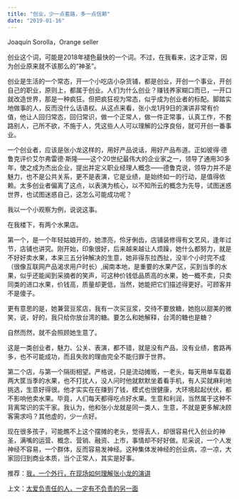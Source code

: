 ```yaml
---
title: "创业，少一点套路，多一点信赖"
date: "2019-01-16"
---
```


Joaquín Sorolla，Orange seller

创业这个词，可能是2018年褪色最快的一个词。不过，在我看来，这才正常，因为创业原来就不该那么的“神圣”。

创业是生活的一个常态，开一个小吃店小杂货铺，都是创业，开创一个事业，开创自己的职业，原则上，都属于创业。人们为什么创业？赚钱养家糊口而已，一开口就改造世界，那是一种疯狂。但把疯狂视为常态，似乎成为创业者的标配。脚踏实地做事的人，反而没什么话语权。从这点来看，张小龙1月9日的演讲非常有价值，他让人回归常态，回归常识，做一个正常人，做一件正常事，认真工作，不套路别人，己所不欲，不施于人，凭这些人人可以理解的公序良俗，就可开创一番事业。

一个创业者，应该是张小龙这样的，用好产品说话，用好产品布道。正如彼得·德鲁克评价艾尔弗雷德·斯隆——这个20世纪最伟大的企业家之一，领导了通用30多年，使之成为杰出企业，提出并定义职业经理人概念——德鲁克说，领导力并不是魅力，也不是公共关系，更不是表演，它是业绩，是始终如一的行动，是值得依赖。太多创业者偏离了这点，以表演为核心，以不知所云的概念为先导，试图迷惑世界，也试图迷惑自己，这怎么可能成功呢？

我以一个小观察为例，说说这事。

在我楼下，有两个水果店。

第一个，是一个年轻姑娘开的，她漂亮，伶牙俐齿，店铺装修得有文艺风，逢年过节，店铺也讲究。刚开始，印象很好，后来越来越让人烦躁，她什么都努力，就是不好好卖水果，本来三五分钟解决的生意，她非得东拉西扯，没半个小时完不成（很像互联网产品渴求用户时长）,闽南本地，是重要的水果产区，买到当季的水果，似乎还能闻到采摘者的笑声，可这种价钱低品质高的水果，她一概不卖，只卖同类的进口水果，价钱高，质量却更低，当然，她能把它们描述得更好。可顾客并不是傻子。

更有意思的是，她兼营豆浆店，我有一次买豆浆，交待不要放糖，她抱以甜美的微笑，说，好的，我只给你放台湾的糖。要怎么和她解释，台湾的糖也是糖？

自然而然，就不会照顾她生意了。

这是一类创业者，魅力、公关、表演，都不错，就是没有产品，没有业绩，套路再多，也不可能成功，而且失败的理由完全不能归罪于世界。

第二个店，与第一个隔街相望。严格说，只是流动摊贩，一老头，每天用单车载着两大筐当季的水果，也不打扰人，没人问时他就默默坐着看手机，有人买就麻利地挑选，生意好得很。他才实实在在赚到了钱，模式也很健康，大环境起起伏伏，都不影响他卖水果。毕竟，人们每天都得吃点好水果。生意和利润，当然属于这种不背离常识的实干家。我认为，他和张小龙就是同一类人，生意，不就是更多解决顾客需求吗？其他虚的，少一点好。

现在很多孩子，可能瞧不上这个摆摊的老头，觉得丢人，却很容易代入创业的神圣，满嘴的运营、概念、营销、融资、上市，事情却不好好做。尼采说，一个人发神经不容易，一个群体，反而容易发神经。这种集体发神经的创业病，凉一凉，大家回归到商业本质，当个正常人，其实是好事。

推荐：[我，一个外行，在现场如何理解张小龙的演讲](http://mp.weixin.qq.com/s?__biz=MjM5NDU0Mjk2MQ==&mid=2651632330&idx=1&sn=f89cc5ead6dc66dfa8570e9ac99be4e7&chksm=bd7e36d48a09bfc2e889bbc5174d8ebbcf6dfcd4489b8729c7f5d39c1c6137af1541e5e8de7b&scene=21#wechat_redirect)

上文：[太爱负责任的人，一定有不负责的另一面](http://mp.weixin.qq.com/s?__biz=MjM5NDU0Mjk2MQ==&mid=2651632358&idx=1&sn=36895be0efe9b82e3255dc867bc55dec&chksm=bd7e36f88a09bfee10872e268fc5dcbbd1635a92ba07d904be286a7a4373858a3d935d8a8253&scene=21#wechat_redirect)
